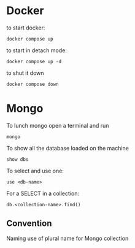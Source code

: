 # Docker
to start docker:

```
docker compose up
```

to start in detach mode:

```
docker compose up -d
```

to shut it down

```
docker compose down
```

# Mongo
To lunch mongo open a terminal and run

```
mongo
```

To show all the database loaded on the machine

```
show dbs
```

To select and use one:

```
use <db-name>
```

For a SELECT in a collection:
```
db.<collection-name>.find()
```

## Convention

Naming
use of plural name for Mongo collection
